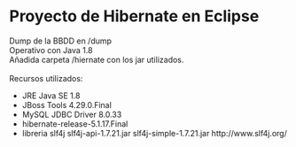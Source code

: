 <h1>Proyecto de Hibernate en Eclipse</h1>
<div>Dump de la BBDD en /dump</div>
<div>Operativo con Java 1.8</div>
<div>Añadida carpeta /hiernate con los jar utilizados.</div>
<br/>
Recursos utilizados:
<ul>
  <li>JRE Java SE 1.8</li>
  <li>JBoss Tools 4.29.0.Final</li>
  <li>MySQL JDBC Driver 8.0.33</li>
  <li>hibernate-release-5.1.17.Final</li>
  <li>libreria slf4j slf4j-api-1.7.21.jar slf4j-simple-1.7.21.jar  http://www.slf4j.org/</li>
</ul>




